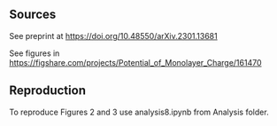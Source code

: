 ## Sources

See preprint at https://doi.org/10.48550/arXiv.2301.13681

See figures in https://figshare.com/projects/Potential_of_Monolayer_Charge/161470

## Reproduction

To reproduce Figures 2 and 3 use analysis8.ipynb from Analysis folder.
